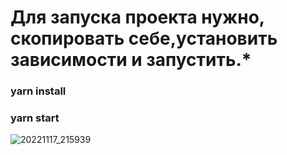 # Для запуска проекта нужно, скопировать себе,установить зависимости и запустить.*
### yarn install
### yarn start

![20221117_215939](https://user-images.githubusercontent.com/105391964/202535115-082b32dc-038d-44e7-871b-07346b634af1.gif)
